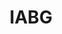 ---
layout: sub-page
title: IABG
category: showcases
summary: "Knowledge Management System and Data Mining Tools."
---